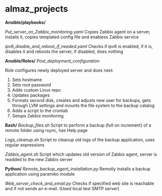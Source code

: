 # almaz_projects

**Ansible/playbooks/**

_Put_server_on_Zabbix_monitoring.yaml_
Copies Zabbix agent on a server, installs it, copies templated config file and enabless Zabbix service

_ipv6_disable_and_reboot_if_needed.yaml_
Checks if ipv6 is enabled, if it is, disables it and reboots the server, if disabled, does nothing

**Ansible/Roles/**
_Post_deployment_configuration_

Role configures newly deployed server and does next:
1. Sets hostname
2. Sets root password
3. Adds custom Linux repo
4. Updates packages
5. Formats second disk, creates and adjusts new user for backups, gets through LVM settings and mounts the file system to the backup catalog
6. Adds a script to the crontab
7. Setups Zabbix monitoring

**Bash/**
_Backup_files.sh_
Script to perform a backup (full on increment) of a remote folder using rsync, has Help page

_Logs_cleanup.sh_
Script to cleanup old logs of the backup application, uses regular expressions

_Zabbix_agent.sh_
Script which updates old version of Zabbix agent, server is readded to the new Zabbix server

**Python/**
_Remote_backup_agent_installation.py_
Remotly installs a backup application using paramiko module

_Web_server_check_and_email.py_
Checks if specified web site is reachable and if not sends an e-mail. (Used local test SMTP server)

